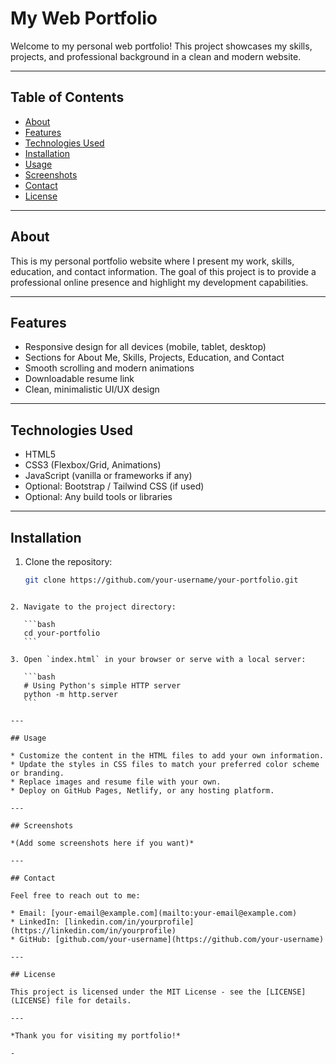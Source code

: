 


# My Web Portfolio

Welcome to my personal web portfolio! This project showcases my skills, projects, and professional background in a clean and modern website.

---

## Table of Contents

- [About](#about)
- [Features](#features)
- [Technologies Used](#technologies-used)
- [Installation](#installation)
- [Usage](#usage)
- [Screenshots](#screenshots)
- [Contact](#contact)
- [License](#license)

---

## About

This is my personal portfolio website where I present my work, skills, education, and contact information. The goal of this project is to provide a professional online presence and highlight my development capabilities.

---

## Features

- Responsive design for all devices (mobile, tablet, desktop)
- Sections for About Me, Skills, Projects, Education, and Contact
- Smooth scrolling and modern animations
- Downloadable resume link
- Clean, minimalistic UI/UX design

---

## Technologies Used

- HTML5
- CSS3 (Flexbox/Grid, Animations)
- JavaScript (vanilla or frameworks if any)
- Optional: Bootstrap / Tailwind CSS (if used)
- Optional: Any build tools or libraries

---

## Installation

1. Clone the repository:

   ```bash
   git clone https://github.com/your-username/your-portfolio.git
````

2. Navigate to the project directory:

   ```bash
   cd your-portfolio
   ```

3. Open `index.html` in your browser or serve with a local server:

   ```bash
   # Using Python's simple HTTP server
   python -m http.server
   ```

---

## Usage

* Customize the content in the HTML files to add your own information.
* Update the styles in CSS files to match your preferred color scheme or branding.
* Replace images and resume file with your own.
* Deploy on GitHub Pages, Netlify, or any hosting platform.

---

## Screenshots

*(Add some screenshots here if you want)*

---

## Contact

Feel free to reach out to me:

* Email: [your-email@example.com](mailto:your-email@example.com)
* LinkedIn: [linkedin.com/in/yourprofile](https://linkedin.com/in/yourprofile)
* GitHub: [github.com/your-username](https://github.com/your-username)

---

## License

This project is licensed under the MIT License - see the [LICENSE](LICENSE) file for details.

---

*Thank you for visiting my portfolio!*

-


